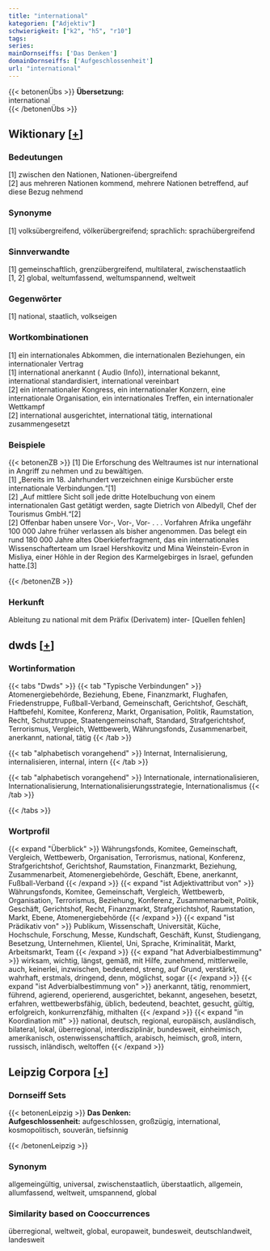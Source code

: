 ```yaml
---
title: "international"
kategorien: ["Adjektiv"]
schwierigkeit: ["k2", "h5", "r10"]
tags:
series:
mainDornseiffs: ['Das Denken']
domainDornseiffs: ['Aufgeschlossenheit']
url: "international"
---
```


{{< betonenÜbs >}}
**Übersetzung:**  
international  
{{< /betonenÜbs >}}

## Wiktionary [[+](https://de.wiktionary.org/wiki/international)]

### Bedeutungen
[1] zwischen den Nationen, Nationen-übergreifend  
[2] aus mehreren Nationen kommend, mehrere Nationen betreffend, auf diese Bezug nehmend  

### Synonyme
[1] volksübergreifend, völkerübergreifend; sprachlich: sprachübergreifend  

### Sinnverwandte
[1] gemeinschaftlich, grenzübergreifend, multilateral, zwischenstaatlich  
[1, 2] global, weltumfassend, weltumspannend, weltweit  

### Gegenwörter
[1] national, staatlich, volkseigen  

### Wortkombinationen
[1] ein internationales Abkommen, die internationalen Beziehungen, ein internationaler Vertrag  
[1] international anerkannt ( Audio (Info)), international bekannt, international standardisiert, international vereinbart  
[2] ein internationaler Kongress, ein internationaler Konzern, eine internationale Organisation, ein internationales Treffen, ein internationaler Wettkampf  
[2] international ausgerichtet, international tätig, international zusammengesetzt  

### Beispiele
{{< betonenZB >}}
[1] Die Erforschung des Weltraumes ist nur international in Angriff zu nehmen und zu bewältigen.  
[1] „Bereits im 18. Jahrhundert verzeichnen einige Kursbücher erste internationale Verbindungen.“[1]  
[2] „Auf mittlere Sicht soll jede dritte Hotelbuchung von einem internationalen Gast getätigt werden, sagte Dietrich von Albedyll, Chef der Tourismus GmbH.“[2]  
[2] Offenbar haben unsere Vor-, Vor-, Vor- . . . Vorfahren Afrika ungefähr 100 000 Jahre früher verlassen als bisher angenommen. Das belegt ein rund 180 000 Jahre altes Oberkieferfragment, das ein internationales Wissenschafterteam um Israel Hershkovitz und Mina Weinstein-Evron in Misliya, einer Höhle in der Region des Karmelgebirges in Israel, gefunden hatte.[3]  

{{< /betonenZB >}}
### Herkunft
Ableitung zu national mit dem Präfix (Derivatem) inter- [Quellen fehlen]  



## dwds [[+](https://www.dwds.de/wb/international)]

### Wortinformation
{{< tabs "Dwds" >}}
{{< tab "Typische Verbindungen" >}}
Atomenergiebehörde, Beziehung, Ebene, Finanzmarkt, Flughafen, Friedenstruppe, Fußball-Verband, Gemeinschaft, Gerichtshof, Geschäft, Haftbefehl, Komitee, Konferenz, Markt, Organisation, Politik, Raumstation, Recht, Schutztruppe, Staatengemeinschaft, Standard, Strafgerichtshof, Terrorismus, Vergleich, Wettbewerb, Währungsfonds, Zusammenarbeit, anerkannt, national, tätig
{{< /tab >}}

{{< tab "alphabetisch vorangehend" >}}
Internat, Internalisierung, internalisieren, internal, intern
{{< /tab >}}

{{< tab "alphabetisch vorangehend" >}}
Internationale, internationalisieren, Internationalisierung, Internationalisierungsstrategie, Internationalismus
{{< /tab >}}

{{< /tabs >}}

### Wortprofil
{{< expand "Überblick" >}} Währungsfonds, Komitee, Gemeinschaft, Vergleich, Wettbewerb, Organisation, Terrorismus, national, Konferenz, Strafgerichtshof, Gerichtshof, Raumstation, Finanzmarkt, Beziehung, Zusammenarbeit, Atomenergiebehörde, Geschäft, Ebene, anerkannt, Fußball-Verband {{< /expand >}}
{{< expand "ist Adjektivattribut von" >}} Währungsfonds, Komitee, Gemeinschaft, Vergleich, Wettbewerb, Organisation, Terrorismus, Beziehung, Konferenz, Zusammenarbeit, Politik, Geschäft, Gerichtshof, Recht, Finanzmarkt, Strafgerichtshof, Raumstation, Markt, Ebene, Atomenergiebehörde {{< /expand >}}
{{< expand "ist Prädikativ von" >}} Publikum, Wissenschaft, Universität, Küche, Hochschule, Forschung, Messe, Kundschaft, Geschäft, Kunst, Studiengang, Besetzung, Unternehmen, Klientel, Uni, Sprache, Kriminalität, Markt, Arbeitsmarkt, Team {{< /expand >}}
{{< expand "hat Adverbialbestimmung" >}} wirksam, wichtig, längst, gemäß, mit Hilfe, zunehmend, mittlerweile, auch, keinerlei, inzwischen, bedeutend, streng, auf Grund, verstärkt, wahrhaft, erstmals, dringend, denn, möglichst, sogar {{< /expand >}}
{{< expand "ist Adverbialbestimmung von" >}} anerkannt, tätig, renommiert, führend, agierend, operierend, ausgerichtet, bekannt, angesehen, besetzt, erfahren, wettbewerbsfähig, üblich, bedeutend, beachtet, gesucht, gültig, erfolgreich, konkurrenzfähig, mithalten {{< /expand >}}
{{< expand "in Koordination mit" >}} national, deutsch, regional, europäisch, ausländisch, bilateral, lokal, überregional, interdisziplinär, bundesweit, einheimisch, amerikanisch, ostenwissenschaftlich, arabisch, heimisch, groß, intern, russisch, inländisch, weltoffen {{< /expand >}}

## Leipzig Corpora [[+](https://corpora.uni-leipzig.de/en/res?word=international&corpusId=deu_newscrawl-public_2018)]

### Dornseiff Sets
{{< betonenLeipzig >}}
**Das Denken:**  
**Aufgeschlossenheit:** aufgeschlossen, großzügig, international, kosmopolitisch, souverän, tiefsinnig  

{{< /betonenLeipzig >}}

### Synonym
allgemeingültig, universal, zwischenstaatlich, überstaatlich, allgemein, allumfassend, weltweit, umspannend, global


### Similarity based on Cooccurrences
überregional, weltweit, global, europaweit, bundesweit, deutschlandweit, landesweit

